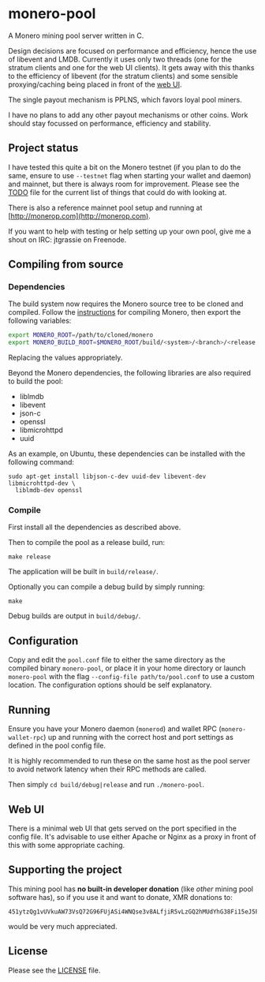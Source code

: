 # monero-pool

A Monero mining pool server written in C.

Design decisions are focused on performance and efficiency, hence the use of
libevent and LMDB.  Currently it uses only two threads (one for the stratum
clients and one for the web UI clients). It gets away with this thanks to the
efficiency of libevent (for the stratum clients) and some sensible
proxying/caching being placed in front of the [web UI](#web-ui).

The single payout mechanism is PPLNS, which favors loyal pool miners.

I have no plans to add any other payout mechanisms or other coins. Work should
stay focussed on performance, efficiency and stability.

## Project status

I have tested this quite a bit on the Monero testnet (if you plan
to do the same, ensure to use `--testnet` flag when starting your wallet and
daemon) and mainnet, but there is always room for improvement. Please see the
[TODO](./TODO) file for the current list of things that could do with looking
at.

There is also a reference mainnet pool setup and running at
[http://monerop.com](http://monerop.com).

If you want to help with testing or help setting up your own pool, give me a
shout on IRC: jtgrassie on Freenode.

## Compiling from source

### Dependencies

The build system now requires the Monero source tree to be cloned and compiled.
Follow the
[instructions](https://github.com/monero-project/monero#compiling-monero-from-source)
for compiling Monero, then export the following variables:

```bash
export MONERO_ROOT=/path/to/cloned/monero
export MONERO_BUILD_ROOT=$MONERO_ROOT/build/<system>/<branch>/<release|debug>
```

Replacing the values appropriately.

Beyond the Monero dependencies, the following libraries are also required to
build the pool:

- liblmdb
- libevent
- json-c
- openssl
- libmicrohttpd
- uuid

As an example, on Ubuntu, these dependencies can be installed with the following
command:

```
sudo apt-get install libjson-c-dev uuid-dev libevent-dev libmicrohttpd-dev \
  liblmdb-dev openssl
```
### Compile

First install all the dependencies as described above.

Then to compile the pool as a release build, run:

```
make release
```

The application will be built in `build/release/`.

Optionally you can compile a debug build by simply running:

```
make
```

Debug builds are output in `build/debug/`.

## Configuration

Copy and edit the `pool.conf` file to either the same directory as the compiled
binary `monero-pool`, or place it in your home directory or launch `monero-pool`
with the flag `--config-file path/to/pool.conf` to use a custom location. The
configuration options should be self explanatory.

## Running

Ensure you have your Monero daemon (`monerod`) and wallet RPC
(`monero-wallet-rpc`) up and running with the correct host and port settings as
defined in the pool config file.

It is highly recommended to run these on the same host as the pool server to
avoid network latency when their RPC methods are called.

Then simply `cd build/debug|release` and run `./monero-pool`.

## Web UI

There is a minimal web UI that gets served on the port specified in the config
file. It's advisable to use either Apache or Nginx as a proxy in front of this
with some appropriate caching.

## Supporting the project

This mining pool has **no built-in developer donation** (like *other* mining
pool software has), so if you use it and want to donate, XMR donations to:

```
451ytzQg1vUVkuAW73VsQ72G96FUjASi4WNQse3v8ALfjiR5vLzGQ2hMUdYhG38Fi15eJ5FJ1ZL4EV1SFVi228muGX4f3SV
```

would be very much appreciated.

## License

Please see the [LICENSE](./LICENSE) file.

[//]: # ( vim: set tw=80: )
